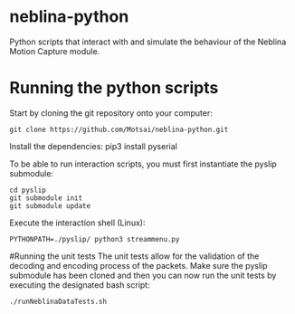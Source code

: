 # neblina-python
Python scripts that interact with and simulate the behaviour of the Neblina Motion Capture module.

# Running the python scripts
Start by cloning the git repository onto your computer:
```
git clone https://github.com/Motsai/neblina-python.git
```
Install the dependencies:
pip3 install pyserial

To be able to run interaction scripts, you must first instantiate the pyslip submodule:
```
cd pyslip
git submodule init
git submodule update
```

Execute the interaction shell (Linux):
```
PYTHONPATH=./pyslip/ python3 streammenu.py
```

#Running the unit tests
The unit tests allow for the validation of the decoding and encoding process of the packets. 
Make sure the pyslip submodule has been cloned and then you can now run the unit tests by executing the designated bash script:
```
./runNeblinaDataTests.sh
```


